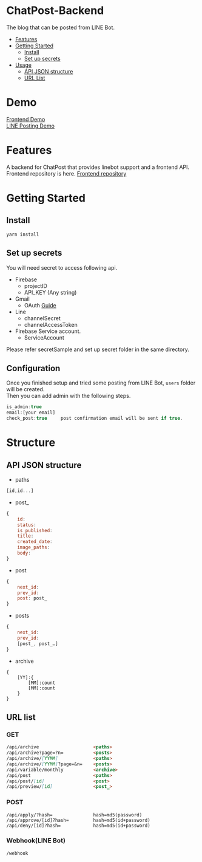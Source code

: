 # ChatPost-Backend
The blog that can be posted from LINE Bot.  
- [Features](#features)
- [Getting Started](#getting-started)
    - [Install](#install)
    - [Set up secrets](#set-up-secrets)
- [Usage](#usage)
    - [API JSON structure](#api-json-structure)
    - [URL List](#url-list)
# Demo
[Frontend Demo](https://foodbankbotdev.web.app/archive)  
[LINE Posting Demo](https://lin.ee/URajtX8)
# Features
A backend for ChatPost that provides linebot support and a frontend API.  
Frontend repository is here.
[Frontend repository](https://github.com/Nekodigi/ChatBlog-Frontend)
# Getting Started
## Install
`yarn install`
## Set up secrets
You will need secret to access following api.
- Firebase
    - projectID
    - API_KEY   (Any string)
- Gmail
    - OAuth     [Guide](https://gist.github.com/neguse11/bc09d86e7acbd6442cd4)
- Line
    - channelSecret
    - channelAccessToken
- Firebase Service account.
    - ServiceAccount  

Please refer secretSample and set up secret folder in the same directory.
## Configuration
Once you finished setup and tried some posting from LINE Bot, `users` folder will be created.  
Then you can add admin with the following steps.
```javascript
is_admin:true
email:[your email]  
check_post:true     post confirmation email will be sent if true.
```
# Structure
## API JSON structure
- paths
```javascript
[id,id...]
```
- post_
```javascript
{
	id:
	status:
	is_published:
	title:
	created_date:
	image_paths:
	body:
}
```
- post
```javascript
{
	next_id:
	prev_id:
	post: post_
}
```
- posts
```javascript
{
	next_id:
	prev_id:
	[post_, post_…]
}
```
- archive
```
{
	[YY]:{
		[MM]:count
		[MM]:count
	}
}
```
## URL list
### GET
``` markdown
/api/archive                    <paths>
/api/archive?page=?n=           <posts>
/api/archive/[YYMM]             <paths>
/api/archive/[YYMM]?page=&n=    <posts>
/api/variable/monthly           <archive>
/api/post                       <paths>
/api/post/[id]                  <post>
/api/preview/[id]               <post_>
```
### POST
```
/api/apply/?hash=               hash=md5(password)
/api/approve/[id]?hash=         hash=md5(id+password)
/api/deny/[id]?hash=            hash=md5(id+password)

```
### Webhook(LINE Bot)
```
/webhook
```
